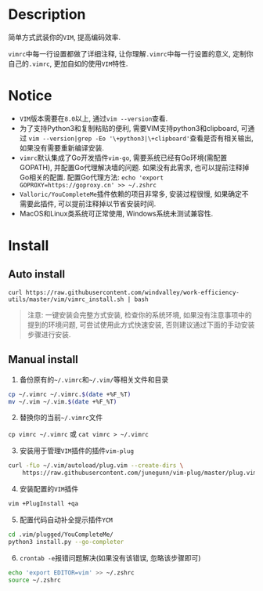 # Description

简单方式武装你的`VIM`, 提高编码效率.

`vimrc`中每一行设置都做了详细注释, 让你理解`.vimrc`中每一行设置的意义,
定制你自己的`.vimrc`, 更加自如的使用`VIM`特性.


# Notice

* `VIM`版本需要在`8.0`以上, 通过`vim --version`查看.
* 为了支持Python3和复制粘贴的便利, 需要VIM支持python3和clipboard, 可通过
  `vim --version|grep -Eo '\+python3|\+clipboard'`查看是否有相关输出,
  如果没有需要重新编译安装.
* `vimrc`默认集成了Go开发插件`vim-go`, 需要系统已经有Go环境(需配置GOPATH),
  并配置Go代理解决墙的问题. 如果没有此需求, 也可以提前注释掉Go相关的配置.
  配置Go代理方法: `echo 'export GOPROXY=https://goproxy.cn' >> ~/.zshrc`
* `Valloric/YouCompleteMe`插件依赖的项目非常多, 安装过程很慢,
  如果确定不需要此插件, 可以提前注释掉以节省安装时间.
* MacOS和Linux类系统可正常使用, Windows系统未测试兼容性.

# Install

## Auto install
`curl https://raw.githubusercontent.com/windvalley/work-efficiency-utils/master/vim/vimrc_install.sh | bash`

> 注意:
一键安装会完整方式安装, 检查你的系统环境, 如果没有注意事项中的提到的环境问题,
可尝试使用此方式快速安装, 否则建议通过下面的手动安装步骤进行安装.

## Manual install

1. 备份原有的`~/.vimrc`和`~/.vim/`等相关文件和目录
```bash
cp ~/.vimrc ~/.vimrc.$(date +%F_%T)
mv ~/.vim ~/.vim.$(date +%F_%T)
```

2. 替换你的当前`~/.vimrc`文件

`cp vimrc ~/.vimrc` 或 `cat vimrc > ~/.vimrc`

3. 安装用于管理`VIM`插件的插件`vim-plug`
```bash
curl -fLo ~/.vim/autoload/plug.vim --create-dirs \
    https://raw.githubusercontent.com/junegunn/vim-plug/master/plug.vim
```

4. 安装配置的`VIM`插件
```bash
vim +PlugInstall +qa
```

5. 配置代码自动补全提示插件`YCM`
```bash
cd .vim/plugged/YouCompleteMe/
python3 install.py --go-completer
```

6. `crontab -e`报错问题解决(如果没有该错误, 忽略该步骤即可)
```bash
echo 'export EDITOR=vim' >> ~/.zshrc
source ~/.zshrc
```
